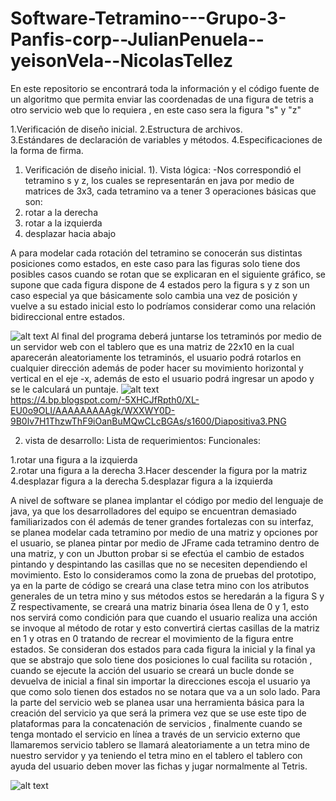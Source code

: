 # Software-Tetramino---Grupo-3-Panfis-corp--JulianPenuela--yeisonVela--NicolasTellez
En este repositorio se encontrará toda la información y el código fuente de un algoritmo que permita enviar las coordenadas de una figura de tetris a otro servicio web que lo requiera , en este caso sera la figura "s" y "z"

1.Verificación de diseño inicial. 
2.Estructura de archivos. 	
3.Estándares de declaración de variables y métodos. 
4.Especificaciones de la forma de firma. 

1. Verificación de diseño inicial. 
1). Vista lógica: 
-Nos correspondió el tetramino s y z, los cuales se representarán en java por medio de matrices de 3x3, cada tetramino va a tener 3 operaciones básicas que son: 
1. rotar a la derecha 
2. rotar a la izquierda 
3. desplazar hacia abajo  
 
A para modelar cada rotación del tetramino se conocerán sus distintas posiciones como estados, en este caso para las figuras solo tiene dos posibles casos cuando se rotan que se explicaran en el siguiente gráfico, se supone que cada figura dispone de 4 estados pero la figura s y z son un caso especial ya que básicamente solo cambia una vez de posición y vuelve a su estado inicial esto lo podríamos considerar como una relación bidireccional entre estados. 

![alt text](https://3.bp.blogspot.com/-Q4VQXFwyicA/XL95ahY3IvI/AAAAAAAAAgM/U-XSjZ4ONZ0BQq6b_2xKDaOZ0EB_-9b8wCLcBGAs/s1600/img.png)
Al final del programa deberá juntarse los tetraminós por medio de un servidor web con el tablero que es una matriz de 22x10 en la cual aparecerán aleatoriamente los tetraminós, el usuario podrá rotarlos en cualquier dirección además de poder hacer su movimiento horizontal y vertical en el eje -x, además de esto el usuario podrá ingresar un apodo y se le calculará un puntaje. 
![alt text](https://1.bp.blogspot.com/-E-ZQEmcim5k/XL-EUxAtg-I/AAAAAAAAAgo/_dKr9MD3j5EZhOzsqmkl1qw1jQUGL3v1ACLcBGAs/s640/Diapositiva2.PNG)
https://4.bp.blogspot.com/-5XHCJfRpth0/XL-EU0o9OLI/AAAAAAAAAgk/WXXWY0D-9B0lv7H1ThzwThF9iOanBuMQwCLcBGAs/s1600/Diapositiva3.PNG


2. vista de desarrollo:
Lista de requerimientos:
Funcionales: 

1.rotar una figura a la izquierda  
2.rotar una figura a la derecha 
3.Hacer descender la figura por la matriz 
4.desplazar figura a la derecha 
5.desplazar figura a la izquierda 

A nivel de software se planea implantar el código por medio del lenguaje de java, ya que los desarrolladores del equipo se encuentran demasiado familiarizados con él además de tener grandes fortalezas con su interfaz, se planea modelar cada tetramino por medio de una matriz y opciones por el usuario, se planea pintar por 
medio de JFrame cada tetramino dentro de una matriz, y con un Jbutton probar si se efectúa el cambio de estados pintando y despintando las casillas que no se necesiten dependiendo el movimiento. Esto lo consideramos como la zona de pruebas del prototipo, ya en la parte de código se creará una clase tetra mino con los atributos generales de un tetra mino y sus métodos estos se heredarán a la figura S y Z respectivamente, se creará una matriz binaria ósea llena de 0 y 1, esto nos servirá como condición para que cuando el usuario realiza una acción se invoque al método de rotar y esto convertirá ciertas casillas de la matriz en 1 y otras en 0 tratando de recrear el movimiento de la figura entre estados. 
Se consideran dos estados para cada figura la inicial y la final ya que se abstrajo que solo tiene dos posiciones lo cual facilita su rotación , cuando se ejecute la acción del usuario se creará un bucle donde se devuelva de inicial a final sin importar la direcciones escoja el usuario ya que como solo tienen dos estados no se notara que va a un solo lado. 
Para la parte del servicio web se planea usar una herramienta básica para la creación del servicio ya que será la primera vez que se use este tipo de plataformas para la concatenación de servicios , finalmente cuando se tenga montado el servicio en línea a través de un servicio externo que llamaremos servicio tablero se llamará aleatoriamente a un tetra mino de nuestro servidor y ya teniendo el tetra mino en el tablero el tablero con ayuda del usuario deben mover las fichas y jugar normalmente al Tetris. 

![alt text](https://4.bp.blogspot.com/-5XHCJfRpth0/XL-EU0o9OLI/AAAAAAAAAgk/WXXWY0D-9B0lv7H1ThzwThF9iOanBuMQwCLcBGAs/s1600/Diapositiva3.PNG
)




